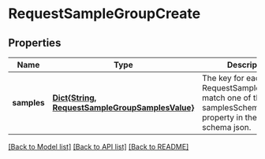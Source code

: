 # RequestSampleGroupCreate


## Properties
Name | Type | Description | Notes
------------ | ------------- | ------------- | -------------
**samples** | [**Dict{String, RequestSampleGroupSamplesValue}**](RequestSampleGroupSamplesValue.md) | The key for each RequestSample should match one of the samplesSchema[n].name property in the request schema json.  | [default to nothing]


[[Back to Model list]](../README.md#models) [[Back to API list]](../README.md#api-endpoints) [[Back to README]](../README.md)


